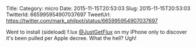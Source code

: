 Title: 
Category: micro
Date: 2015-11-15T20:53:03
Slug: 2015-11-15T20:53:03
TwitterId: 665995954907037697
TweetUrl: https://twitter.com/mark_philpot/status/665995954907037697

Went to install (sideload) f.lux [@JustGetFlux](https://twitter.com/JustGetFlux) on my iPhone only to discover it's been pulled per Apple decree. What the hell? Ugh!